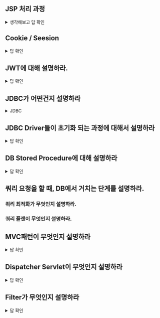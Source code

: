 ## JSP 처리 과정

<details>
<summary>생각해보고 답 확인</summary>

웹 브라우저에 JSP 페이지에 해당하는 URL을 입력하면, 톰캣 서버는 다음과 같은 과정을 거쳐 JSP 페이지를 실행한다.

<p align="center">
<img src="https://github.com/dnzp75/Java/assets/105201451/6cfb71bc-5c98-4d58-a7e7-cef9c28af427" width="550" height="300"/>


WAS는 JSP 페이지에 대한 요청이 들어오면 다음과 같은 처리를 한다.

JSP에 해당하는 서블릿이 존재하지 않을 경우(과정 1.1)

- JSP 페이지로부터 자바 코드를 생성한다. (과정 1.2)
- 자바 코드를 컴파일해서 서블릿 클래스를 생성한다. (과정 1.3)
- 서블릿에 클라이언트 요청을 전달한다. (과정 2.1)
- 서블릿이 요청을 처리한 결과를 응답으로 생성한다. (과정 2.2)
- 응답을 웹 브라우저에 전송한다. (과정 3)

JSP에 해당하는 서블릿이 존재하는 경우(즉, 이미 과정 1.1~1.3을 거친 경우)

- 서블릿에 클라이언트 요청을 전달한다. (과정 2.1)
- 서블릿이 요청을 처리한 결과를 응답으로 생성한다. (과정 2.2)
- 응답을 웹 브라우저에 전송한다. (과정 3)

즉, JSP 페이지를 요청할 때에는 JSP를 직접 실행하는 것이 아니라, JSP를 자바 소스 코드로 변환한 뒤 컴파일해서 생성한 서블릿을 생성하는 것이다. 여기서 JSP 페이지를 자바 코드로 변경하는 단계를 "변환(translation)단계"(과정 1.2)라고 하며, 자바 코드를 서블릿 클래스로 변경하는 단계를 "컴파일(compile)단계"(과정 1.3)라고 한다.

톰캣은 work 폴더에 JSP를 변환한 자바 소스 코드와 서블릿 클래스를 생성한다. 예를 들어, 앞서 3장에서 실행했던 JSP의 자바 소스 코드와 서블릿 클래스는 다음 폴더에서 찾을 수 있다.

```
C:\apache-tomcat-8.0.2\work\Catalina\localhost\chap03\org\apache\jsp
```

위 폴더를 보면 JSP 파일을 자바 코드로 변환한 소스 코드와 컴파일된 클래스 파일을 발견할 수 있다.

JSP 페이지를 변경하면 JSP 페이지는 기존에 이미 서블릿이 생성되었는지에 상관없이 위의 과정을 거쳐 JSP 페이지로부터 서블릿 클래스를 다시 생성한다.

> JSP를 실행한다는 말은 곧 JSP 페이지를 컴파일한 결과인 서블릿 클래스를 실행한다는 의미가 된다.
>

</details>








## Cookie / Seesion

<details>
<summary> 답 확인 </summary>

## Cookie에 대해 설명하라 

-  웹 브라우저가 보관하는 데이터이다.

-  웹 브라우저는 웹 서버에 요청을 보낼 때 함께 전송하며, 웹 서버는 웹 브라우저가 전송한 쿠키를 사용해서 필요한 데이터를 읽을 수 있다.

## Session에 대해 설명하라 

-  Session은 서버측에서 데이터를 저장할 수 있는 방법
   
- 웹 컨테이너는 기본적으로 한 웹 브라우저마다 한 세션을 생성

### Session 동기화 방법에 어떤게 있는지 설명하라 



### Clustering이 어떤 개념인지 설명하라.

- 서로 비슷한 아이들을 그룹으로 만들어주는 것

- ex) 뉴스기사를 cluster 하면 스포츠, 정치 등으로 묶이는 것
- 

**Cookie, Session을 각각 비교**

- Cookie는 클라이언트 측에서 데이터를 저장할 수 있는 방법이다. 반면에 Session은 서버측에서 데이터를 저장할 수 있는 방법이다. HTTP는 기본적으로는 stateless한데 이를 보완하기위해 나온방법들이다.

**Cookie의 단점과 Session의 단점을 각각 설명**

- Cookie는 탈취 당할 수 있는 가능성이 있어 보안적으로 중요한 정보들은 전달해서는 안된다. 반면 Session은 서버에 존재하므로 탈취 당할 가능성이 없어 보안적으로 더 안전하다고 할 수 있다. 하지만
  
- Session은 서버의 메모리 공간을 차지하므로 무분별하게 사용할 경우 서버 성능에 악영향을 끼칠 수 있다.

**쿠키(Cookie)와 세션(Session)을 사용하는 이유**

- 쿠키와 세션은 HTTP 프로토콜의 특징이자 약점을 보완하기 위해 사용한다.

-  HTTP 프로토콜은 비연결지향과 상태정보 유지 안함이라는 특징을 가지고 있다.
- 따라서 서버와 클라이언트가 통신을 할 때 통신이 연속적으로 이어지지 않고 한 번 통신이 되면 끊어진다.
- 또한 통신이 끊어지면 상태정보가 유지되지 않기 때문에 매번 페이지를 이동할 때마다 로그인은 다시 하거나, 상품 선택 후 구매 페이지에서 선택한 상품의 정보가 없거나 하는 등의 문제가 발생할 수 있다.

- 이러한 문제를 해결하는 방법이 바로 쿠키와 세션이다.

</details>







## JWT에 대해 설명하라. 

<details>
<summary> 답 확인 </summary>

-  세션을 사용하면서 단점으로 꼽히는 요청을 진행할 때마다 세션 저장소에 세션 ID를 조회하는 작업을 통해서 DB 접근이라는 로직이 한번 더 수행된다는 점, 이런 과정에서 그럼 이제는 더 좋은 방법이 없을까 하고 등장한 것이 JWT입니다.

- 인증에 필요한 정보들을 Token에 담아 암호화시켜 사용하는 토큰

-  따라서 사실 기본적인 인증을 진행하는 구조는 Cookie때와 크게 다르지는 않습니다.

-  다만, 강조되는 점은 JWT는 서명된 토큰이라는 점

-  공개/개인 키를 쌍으로 사용하여 토큰에 서명할 경우 서명된 토큰은 개인 키를 보유한 서버가 이 서명된 토큰이 정상적인 토큰인지 인증할 수 있다는 이야기

-   이러한 JWT의 구조 때문에 인증 정보를 담아 안전하게 인증을 시도하게끔 전달할 수 있는 것

  
https://brunch.co.kr/@jinyoungchoi95/1

### JWT를 통한 로그인 처리 방식을 설명하라 

<p align="center">
<img src="https://github.com/dnzp75/Java/assets/105201451/ce24b52a-06a3-4bda-8ca1-b8ebc37359b5" width="700" height="400"/>

### 어떤 경우에 JWT를 쓰는가?

회원 인증: JWT 를 사용하는 가장 흔한 시나리오 입니다. 사용자가 로그인을 하면, 서버는 사용자의 정보를 기반으로한 토큰을 발급합니다.
그 후, 사용자가 서버에 요청을 할 때 마다 JWT를 포함하여 전달합니다. 서버는 클라이언트에서 요청을 받을때 마다, 해당 토큰이 유효하고 인증됐는지 검증을 하고, 사용자가 요청한 작업에 권한이 있는지 확인하여 작업을 처리합니다.
서버에서는 사용자에 대한 세션을 유지 할 필요가 없습니다. 즉 사용자가 로그인되어있는지 안되어있는지 신경 쓸 필요가 없고, **사용자가 요청을 했을때 토큰만 확인하면 되므로 세션 관리가 필요 없어서 서버 자원과 비용을 절감할 수 있습니다.**

### MSA가 무엇인지 간단히 설명하라

발급된 토큰 관리의 어려움, 엑세스 토큰의 경우, 인증 서비스가 발급된 토큰 정보를 중앙에 저장, 관리하고 있으며 각 서비스들은 토큰 검증을 위해서 인증 서비스에 질의해야 하는 반면, JWT의 경우 한번 발급된 토큰은 분산되어 의존성 없이 스스로 인증되기 때문에 비교적 관리에 여려움이 있다. 몇 가지 예를 들어보자.

접근 제어, 이미 토큰이 발급된 특정 사용자의 접근을 제재하려고 한다. 엑세스 토큰의 경우 인증 서비스에 저장된 토큰 정보를 삭제함으로써 더 이상 해당 토큰의 사용이 불가능하도록 할 수 있지만 JWT의 경우 토큰에 명시된 만료 시간 전까지는 제어가 불가능하다.

변경된 정보 적용, 토큰이 발급된 사용자의 권한 정보가 변경되었다. 엑세스 토큰의 경우 토큰에 맵핑된 정보를 수정하여 즉시 변경 적용이 가능한 반면, JWT의 경우 접근 제어와 마찬가지로 JWT에 명시된 만료 시간 전까지는 잘못된 정보로 서비스에 접근할 수 있다.

JWT를 사용함으로써 인증 서비스와 다른 서비스 간에 많은 의존성을 줄였지만, 여전히 각 서비스들은 인증 서비스가 발급한 공개-키를 관리해야 하며 JWT라는 인증 방식에 묶여 있다.

- 작고 독립적인 서비스들의 집합으로 구성된 애플리케이션 구조

- MSA는 여러 개의 작은 서비스로 구성되어 각 서비스가 독립적으로 개발되고 배포되는 구조

</details>

## JDBC가 어떤건지 설명하라 

<details>
<summary> JDBC </summary>


- 자바에서 데이터베이스와 관련된 작업을 처리할 때 사용하는 API이다.
  
- 자바는 DBMS의 종류에 상관없이 하나의 JDBC API를 사용해서 데이터베이스 작업을 처리

<p align="center">
<img src="https://github.com/dnzp75/Java/assets/105201451/a3f79e3e-17ee-40e3-bb59-83b8c3aa925e" width="400" height="100"/>

- < JSP를 포함한 자바 어플리케이션에서 데이터베이스를 사용할 때 > =>  데이터베이스 종류에 상관없이 JDBC API를 이용해서 데이터베이스에 접근

- JDBC API는 JDBC 드라이버를 거쳐 데이터베이스와 통신    /   각각의 DBMS는 자신에게 알맞은 JDBC 드라이버를 제공  

- JDBC API를 사용하면 DBMS에 알맞은 **JDBC 드라이버**만 있으면 어떤 데이터베이스라도 사용 가능

- **JDBC 드라이버** : 오라클, MySQL, MS-SQL / 클래스 형태로 존재하며 일반적으로 jar 파일로 제공

**JDBC 프로그램**의 전형적인 실행 순서는 다음과 같다.

1. JDBC 드라이버 로딩
2. 데이터베이스 커넥션 구함
3. 쿼리 실행을 위한 Statement 객체 생성
4. 쿼리 실행
5. 쿼리 실행 결과 사용
6. Statement 종료
7. 데이터베이스 커넥션 종료

위 순서에 맞춰서 테이블로부터 정보를 읽어와 출력하는 JSP 예제를 작성해보자. 예제 소스 코드는 다음과 같다.

```java
**JDBC 프로그램**

<%@ page contentType="text/html;charset=UTF-8" language="java" %>
<%@ page import="java.sql.DriverManager" %>
<%@ page import="java.sql.Connection" %>
<%@ page import="java.sql.Statement" %>
<%@ page import="java.sql.ResultSet" %>
<%@ page import="java.sql.SQLException" %>

<html><head><title>회원 목록</title>
</head>
<body>

MEMBER 테이블의 내용
<table width="100%" border="1">
    <tr><td>이름</td><td>아이디</td><td>이메일</td>
    </tr>
<%
    **// 1. JDBC 드라이버 로딩**

    Class.forName("com.mysql.jdbc.Driver");

    Connection conn = null;
    Statement stmt = null;
    ResultSet rs = null;

    try{
        String jdbcDriver = "jdbc:mysql://localhost:3306/chap04?"+"useUnicode=true&characterEncoding=utf8";
        String dbUser="jspexam";
        String dbPass="jsppw";

        String query = "select * from MEMBER order by MEMBERID";

        **// 2. 데이터베이스 커넥션 생성**
        conn = DriverManager.getConnection(jdbcDriver, dbUser, dbPass);

        **// 3. Statement 생성**
        stmt = conn.createStatement();

        **// 4. 쿼리 실행**
        rs = stmt.executeQuery(query);

        **// 5. 쿼리 실행 결과 출력**
        while(rs.next()){
%>
    <tr><td><%=rs.getString("NAME")%></td>
        <td><%=rs.getString("MEMBERID")%></td>
        <td><%=rs.getString("EMAIL")%></td>
    </tr>
<%
        }
    }catch (SQLException ex){
        out.println(ex.getMessage());
        ex.printStackTrace();
    }finally {
        **// 6. 사용한 Statement 종료**
            if(rs != null) try { rs.close(); } catch(SQLException ex) {}
            if(stmt != null) try {stmt.close(); } catch (SQLException ex) {}

            **// 7. 커넥션 종료**
            if(conn != null) try { conn.close(); } catch (SQLException ex) {}
        }
%>
</table>

</body>
</html>
```

실행 결과는 다음과 같다.

<p align="center">
<img src="https://github.com/dnzp75/Java/assets/105201451/1471d7d7-e9f8-4b99-ac72-ab26ff40a0b8" width="500" height="100"/>

### 4. DBMS와의 통신을 위한 JDBC 드라이버**

- JDBC 드라이버 : DBMS와의 통신을 담당하는 **자바 클래스**로서 DBMS마다 별도의 JDBC 드라이버가 필요

- 각 **DBMS는 JDBC 드라이버를 jar 파일 형태로 제공**

- JDBC 드라이버를 로딩해야 데이터베이스에 연결해서 원하는 작업을 수행 가능

- JDBC 드라이버를 로딩하는 방법

```java
try{
    Class.forName("JDBC 드라이버 클래스의 완전한 이름");
}catch(ClassNotFoundException ex){
    // 지정한 클래스가 존재하지 않은 경우 에러가 발생한다.
    // 에러 처리
}
```

다음은 주요 데이터베이스의 JDBC 드라이버에 해당하는 클래스이다.

- MySQL : com.mysql.jdbc.Driver
- 오라클 : oracle.jdbc.driver.OracleDriver
- MS SQL 서버 : com.microsoft.sqlserver.jdbc.SQLServerDriver예를 들어, 오라클 JDBC 드라이버를 로딩할 때에는 다음과 같은 코드를 사용하면 된다.

> Class.forName() 메서드는 **지정한 클래스 정보를 담고 있는 Class 인스턴스를 구해주는 기능**만을 제공한다.
> JDBC 드라이버에 해당하는 클래스들은 Class.forName() 메서드를 통해서 로딩될 때 자동으로 JDBC 드라이버로 등록한다.

### 5. 데이터베이스 식별을 위한 JDBC URL

웹 주소를 구분할 때 [http://www.google.com이나](http://www.google.xn--com-dh1ml82g/) 같은 URL을 사용하는 것처럼, 

데이터베이스를 구분할 때에도 URL과 비슷한 형식을 갖는 **JDBC URL을 사용**한다. 

사용하는 JDBC 드라이버에 따라서 JDBC URL의 표현 방식에 차이가 나는데 일반적인 형식은 다음과 같다.

```
jdbc:[DBMS]:[데이터베이스식별자]
```

예를 들어, 이 예제의 MySQL JDBC 드라이버는 다음과 같은 JDBC URL을 사용한다.

```
jdbc:mysql://HOST[:PORT]/DBNAME[?param1=value1&param2=value2&...]
```

**[HOST]** : 서버의 호스트 주소 / **[DBNAME]** : 데이터베이스 이름 / **[PORT]** : MySQL 서버가 사용하는 포트 번호

JDBC URL 뒤에 몇 가지 설정 정보를 추가할 수 있으며, 표현 방식은 파라미터와 동일하다.

예를 들어, **로컬 PC에서 실행 중인 /  MySQL 서버의 / chap14 데이터베이스 /**  나타낼 때에는 다음과 같은 JDBC URL을 사용하면 된다.

```
예를 들어, **로컬 PC에서 실행 중인 /  MySQL 서버의 / chap14 데이터베이스 /**  나타낼 때

jdbc:mysql://localhost:3306/chap14
```

```
jdbc:mysql://localhost:3306/chap14?useUnicode=true&characterEncoding=utf8

MySQL JDBC 드라이버가 MySQL 서버와 데이터를 주고받을 때 사용되는 캐릭터 셋을 올바르게 지정하지 않으면 한글이나 한자와 같은 글자가 잘못된 값으로 데이터베이스에 저장될 수 있다. 

따라서, MySQL에서 한글 데이터를 올바르게 하기 위해서는 다음과 같이 추가 파라미터를 이용해서 캐릭터 셋을 알맞게 지정해주어야 한다.
```


### **오라클**  에서 제공하는 JDBC 드라이버는 다음과 같은 형식의 JDBC URL을 사용한다.

```
jdbc:oracle:thin:@HOST:PORT:SID
```

여기서, HOST, PORT는 각각 오라클이 설치된 호스트이 주소와 포트 번호를 나타내며, 

SID는 사용할 데이터베이스의 SID를 나타낸다. 

예를 들어, 로컬 서버에 설치된 오라클의 SID가 ORCL인 데이터베이스에 접근할 때에는 다음과 같은 JDBC URL을 사용한다.

```
jdbc:oracle:thin:@127.0.0.1:1521:ORCL
```

> 오라클 드라이버에는 Thin 드라이버와 OCI 드라이버가 있다.
> 

Thin 드라이버 : 자바 언어로만 구현된 JDBC 드라이버로서 JDK만 설치되어 있으면 어디서든 사용할 수 있다. 

 OCI 드라이버 : 네이티브(Native) 모듈을 사용하는 JDBC 드라이버로서 해당 모듈을 설치해주어야만 사용할 수 있다. 

위 오라클 JDBC URL을 보면 jdbc:oracle:thin과 같이 'thin'이 포함되어 있는데, 이는 Thin 드라이버를 사용해서 연결함을 뜻한다.

### 6. 데이터베이스 커넥션

JDBC를 이용해서 데이터베이스를 사용하려면 데이터베이스와 연결된 커넥션을 구해야 한다.

 java.sql.Connection 타입이 데이터베이스 커넥션을 나타내며, 

java.sql.DriverManager 클래스가 제공하는 **getConnection() 메서드를 사용**해서 커넥션을 구하기 가능

DriverManager 클래스는 다음의 두 getConnection() 메서드를 제공

- DriverManager.getConnection(String jdbcURL)
- DriverManager.getConnection(String jdbcURL, String user, String password)

getConnection() 메서드의 jdbcURL은 데이터베이스에 연결할 때 사용할 JDBC URL을 나타낸다.    /    user와 password는 데이터베이스의 계정과 암호를 나타낸다.

DriverManager.getConnection() 메서드는 Connection 객체를 생성하지 못하면 SQLException을 발생시킨다. 

따라서, getConnection() 메서드를 사용할 때에는 try-catch 블록을 사용해서 SQLException에 대한 익셉션을 처리

Connection 객체를 다 사용한 뒤에는 close() 메서들 호출해서 Connection 객체가 사용한 시스템 자원을 반환해야 한다. 

그렇지 않으면 시스템 자원이 불필요하게 소모되어 커넥션을 구할 수 없는 상황이 발생할 수 있다.

```java
Connection conn = null;

try{
        String jdbcDriver = "jdbc:mysql://localhost:3306/jsptest?"+"useUnicode=true&characterEncoding=utf8";
        String dbUser="";
        String dbPass="";

        String query = "select * from MEMBER order by MEMBERID";

        // 2. 데이터베이스 커넥션 생성
        conn = DriverManager.getConnection(jdbcDriver, dbUser, dbPass);
        ...
         }catch (SQLException ex){
        out.println(ex.getMessage());
        ex.printStackTrace();
}finally {
    // 7. 커넥션 종료
    if(conn != null) try { conn.close(); } catch (SQLException ex) {}
}
```

위 코드를 보면 finally 블록에서 Connection 객체의 close() 메서드를 호출해서 사용한 자원을 반환하고 있다. 

DriverManager.getConnection() 메서드가 익셉션을 발생시킬 경우 conn에 Connection 객체가 할당되지 않으므로, null인지의 여부를 판단한 후에 close() 메서드를 호출해야 한다.

### 7. Statmenet를 사용한 쿼리 실행

Connection 객체를 생성한 후에는 Connection 객체로부터 Statment를 생성하고 쿼리를 실행할 수 있다. 

Statement는 다음과 같이 Connection의 createStatement() 메서드를 사용하여 생성

```java
Statement stmt = conn.createStatement();
```

Statement 객체를 사용하면 쿼리를 실행할 수 있다. 

쿼리를 실행할 때 사용하는 메서드는 다음과 같다.

- ResultSet executeQuery(String query) : SELECT 쿼리를 실행한다.
- int executeUpdate(String quert) : INSERT, UPDATE, DELETE 쿼리를 실행한다.

executeQuery()  : SELECT 쿼리의 결과값을 java.sql.ResultSet 객체에 저장해서 리턴

두 번째 executeUpdate() 메서드 : INSERT, UPDATE, DELETE 쿼리를 실행하고, 그 결과로 변경된 (또는 삽입된) 레코드의 개수를 리턴한다. 

< 이 절에서는 Statement를 사용해서 값을 변경하는 예제를 작성할 것 >

작성할 예제는 아이디와 새로운 이름을 입력하면 **MEMBER 테이블의 NAME 칼럼 값을 변경하는 코드**이다.

```java
먼저 아이디와 새로운 이름을 입력받는 폼을 출력해주는 JSP

<%@ page contentType="text/html;charset=UTF-8" language="java" %>
<html><head><title>이름 변경폼</title>
</head>
<body><form action="/chap14/update/update.jsp" method="post">
  <table border="1">
    <tr><td>아이디</td>
      <td><input type="text" name="memberID" size="10"></td>
      <td>이름</td>
      <td><input type="text" name="name" size="10"></td>
    </tr>
    <tr><td colspan="4"><input type="submit" value="변경"></td>
    </tr>
  </table>
</form>

</body>
</html>
```

실행 결과는 다음과 같다.

<p align="center">
<img src="https://github.com/dnzp75/Java/assets/105201451/55e63022-d3c3-4fd9-8188-6accbf6c3b66" width="300" height="100"/>

위의 폼을 처리해주는 update.jsp는 파라미터로부터 회원 아이디와 이름을 입력 받아 MEMBER 테이블의 NAME 칼럼 값을 변경한다. update.jsp의 코드는 아래와 같다.

```java
**update.jsp의 코드**

<%@ page contentType="text/html;charset=UTF-8" language="java" %>

<%@ page import="java.sql.DriverManager" %>
<%@ page import="java.sql.Connection" %>
<%@ page import="java.sql.Statement" %>
<%@ page import="java.sql.SQLException" %>

<%
  request.setCharacterEncoding("utf-8");

  String memberID = request.getParameter("memberID");
  String name = request.getParameter("name");

  int updateCount = 0;

  Class.forName("com.mysql.jdbc.Driver");

  Connection conn = null;
  Statement stmt = null;

  try{
    String jdbcDriver = "jdbc:mysql://localhost:3306/jsptest?"+"useUnicode=true&characterEncoding=utf8";
    String dbUser="jspexam";
    String dbPass="jsppw";

    String query = "update MEMBER set NAME = '" + name + "'" + "where MEMBERID = '" + memberID + "'";

    conn = DriverManager.getConnection(jdbcDriver, dbUser, dbPass);
    stmt = conn.createStatement();
    updateCount = stmt.executeUpdate(query);
  }finally {
    if(stmt != null) try {stmt.close();} catch(SQLException ex){}
    if(conn != null) try {conn.close();} catch(SQLException ex){}
  }
%>
<html><head><title>이름 변경</title>
</head>
<body><%
  if(updateCount > 0){ %>
<%=memberID%>의 이름을 <%=name%>(으)로 변경
<% } %>
</body>
</html>
```

존재하는 아이디를 입력했다면 실행 결과는 다음과 같다.

<p align="center">
<img src="https://github.com/dnzp75/Java/assets/105201451/e2b25d80-b084-47d6-bbea-ed10c79b3c29" width="300" height="100"/>


Statement의 executeUpdate() 메서드는 변경된 레코드의 개수를 리턴한다고 했다. 

update.jsp의 경우 UPDATE 쿼리를 통해서 변경된 레코드의 개수를 리턴한다. update.jsp에서 사용하는 UPDATE 쿼리는 다음과 같은 형태이다.

```sql
update MEMBER set NAME = '이름' where MEMBERID = '아이디';
```

따라서, WHERE 조건에서 지정한 아이디가 존재하지 않으면 변경된 레코드가 존재하지 않으므로 Statement.executeUpdate() 메서드는 0을 리턴한다. 

udpate.jsp는 변경된 레코드의 개수를 사용해서 지정한 아이디가 존재하는지 여부를 판단하고 있다.

### 뒤에 8 9 10 11 까지 있음

### 웹 어플리케이션 로딩시 JDBC 드라이버 로딩하기

https://velog.io/@jsj3282/%EB%8D%B0%EC%9D%B4%ED%84%B0%EB%B2%A0%EC%9D%B4%EC%8A%A4-%ED%94%84%EB%A1%9C%EA%B7%B8%EB%9E%98%EB%B0%8D-%EA%B8%B0%EC%B4%885-%EC%9B%B9-%EC%96%B4%ED%94%8C%EB%A6%AC%EC%BC%80%EC%9D%B4%EC%85%98-%EA%B5%AC%EB%8F%99-%EC%8B%9C-JDBC-%EB%93%9C%EB%9D%BC%EC%9D%B4%EB%B2%84-%EB%A1%9C%EB%94%A9%ED%95%98%EA%B8%B0

</details>





## JDBC Driver들이 초기화 되는 과정에 대해서 설명하라 

<details>
<summary> 답 확인 </summary>

- JDBC 드라이버와 같이 인스턴스를 별도로 관리하지 않는 대부분의 클래스의 경우, 그 클래스가 스스로의 인스턴스를 정적 블록을 통해 생성하고 관리한다. 정적 블록을 갖는 클래스들은 Class.forName() 만 호출해도 초기화가 수행된다.

https://pjh3749.tistory.com/250

### 드라이버를 사용할 때 어떻게 사용하는가?

- jdbc 프로그램 내에서 class.forname() 메소드를 사용하여 jdbc 드라이버를 로딩한다.


### Class Loader가 클래스를 가져오는 것 만으로 JDBC초기화가 완료된다는 의미인데 어떻게 초기화를 할 거 같은가?

- Class.forName()을 호출하면 Driver 가 자기자신을 초기화하여 DriverManager에 등록을 한다. 

- driver 클래스 안에 보면 static 블럭 에서 인스턴스를 스스로 생성하고 drivetmanaget에 등록

- - static 블럭은 클래스가 로딩된 직후 어떤 생성자보다도 먼저 실행되는 코드

- 그래서 Class.forName()을 호출하고 나서 어떠한 인자로도 전달하지 않고 바로 getConnection()을 호출해도 드라이버가 찾아지는 것이다.


**※ Driver를 수차례 로딩을 하는 경우? 과연 JVM에 계속 쌓일까?** 

- dirvetmanaget는 각 driver를 차례로 찾는다.

- DriverManager.getConnection() 부분에서 확인 가능

- Driver 클래스에서 registerDriver안에 보면 synchronized로 감사쪄있음

- 즉 한 자원 (드라이버 매니저) 에 대해 여러 쓰레드가 공유를 하기 때문에 저 키워드를 붙여 놓은 것으로 보인다.

- 어차피 JVM에서는 각 DBMS마다 정해진 드라이버 하나씩만 있으면 되기 때문에 같은 드라이버를 2개 이상 등록할 필요가 없다.

</details>








## DB Stored Procedure에 대해 설명하라 

<details>
<summary> 답 확인 </summary>



- 저장 프로시저는 쿼리문들의 집합으로, 어떤 동작을 여러쿼리를 거쳐서 일괄적으로 처리할 때 사용한다.

https://devkingdom.tistory.com/323

### 요즘은 DB Procedure을 잘 사용하지 않는다. 왜 잘 사용하지 않는다고 생각하는가?

- 시대의 흐름 변화
    - 객체지향적 방법론이 대세가 되었다. ex) Spring의 JPA
        - 프로시저의 제한된 문법으론 추상화와 같은 객체지향적인 개념을 사용하기 어렵다.
    - 클라우드 시스템의 대중화
        - 요즘에는 DB부터 WAS까지 직접 서버를 운용하지 않고 클라우드를 사용한다.
        - 클라우드 특성상 플랫폼 변환을 쉽게 할 수 있는 장점이 있다.
        - 그렇기 때문에 프로시저와 같이 특정 기술의 의존적인 부분을 기피하는 추세이다.
- 형상관리나 유지보수가 가능은 하지만 실무에서 잘 이루어지지 않는다.
- 스케일 아웃이 쉬운 편인 WAS와 달리 DB는 스케일 아웃이 어렵고, 프로시저를 사용하면 DB의 부하가 커지기 때문에 WAS에서 처리하는 것이 맞다.

## Statement 와 preparedStatement 객체를 비교하라. 

### Statmenet를 사용한 쿼리 실행

Connection 객체를 생성한 후에는 Connection 객체로부터 Statment를 생성하고 쿼리를 실행할 수 있다. Statement는 다음과 같이 Connection의 createStatement() 메서드를 사용하여 생성한다.

Statement 객체를 사용하면 쿼리를 실행할 수 있다. 쿼리를 실행할 때 사용하는 메서드는 다음과 같다.

- ResultSet executeQuery(String query) : SELECT 쿼리를 실행한다.
- int executeUpdate(String quert) : INSERT, UPDATE, DELETE 쿼리를 실행한다.


java.sql.PreparedStatement는 java.sql.Statement와 동일한 기능을 제공한다. 

**차이점**이 있다면 PreparedStatement는 SQL 쿼리의 틀을 미리 생성해 놓고 값을 나중에 지정한다는 것이다. 

PreparedStatement를 사용하는 순서는 다음과 같다.

1. Connection.prepareStatement() 메서드를 사용하여 PreparedStatement 생성
2. PreparedStatement의 set 메서드를 사용하여 필요한 값 지정
3. PreparedStatement의 executeQuery() 또는 executeUpdate() 메서드를 사용하여 쿼리를 실행
4. finally 블록에서 사용한 PreparedStatement를 닫음(close() 메서드 실행)

PreparedStatement를 생성할 때에는 실행할 쿼리를 미리 입력하는데, 이때 다음과 같이 값 부분을 물음표('?')로 대치한 쿼리를 사용한다.

```java
PreparedStatement pstmt = null;
...
pstmt = conn.prepareStatement(
  "insert into MEMBER(MEMBERID, NAME, EMAIL) values (?, ?, ?)");
```

PreparedStatement 객체를 생성한 다음에는 PreparedStatement가 제공하는 set 계열의 메서드를 사용해서 물음표를 대체할 값을 지정해주어야 한다. 예를 들면 다음과 같이 각각의 물음표에 들어갈 값을 지정한다.

```java
pstmt.setString(1, "madvirus");  // 첫 번째 물음표의 값 지정
pstmt.setString(2, "최범균"); // 두 번째 물음표의 값 지정
```

set 계열의 메서드를 사용하여 이 물음표에 해당하는 값들을 모두 지정했다면 다음의 두 메서드를 이용해서 쿼리를 실행할 수 있다. 

PreparedStatement를 생성할 때에 실행할 쿼리를 지정하기 때문에 이 메서드는 쿼리를 인자로 입력받지 않는다.

- ResultSet executeQuery() : SELECT 쿼리를 실행할 때 사용하며 ResultSet을 결과값으로 리턴한다.
- int executeUpdate() : INSERT, UPDATE, DELETE 쿼리를 실행할 때 사용하며, 실행 결과로 변경된 레코드의 개수를 리턴한다.

**PreparedStatement 쿼리를 사용하는 이유**

Statement 쿼리 대신 PreparedStatement 쿼리를 사용하는 주된 이유는 다음과 같다.

- 값 변환을 자동으로 하기 위해
- 간결한 코드를 위해

</details>


## 쿼리 요청을 할 때, DB에서 거치는 단계를 설명하라. 

### 쿼리 최적화가 무엇인지 설명하라.

### 쿼리 플랜이 무엇인지 설명하라.







## MVC패턴이 무엇인지 설명하라 

<details>
<summary> 답 확인 </summary>




- MVC란 애플리케이션을 세 가지 역할로 구분한 개발 방법론입니다. 

- 사용자가 Controller를 조작하면 Controller는 Model을 통해 데이터를 가져오고 그 데이터를 바탕으로 View를 통해 시각적 표현을 제어하여 사용자에게 전달하게 됩니다.

MVC 패턴은 크게 모델, 뷰, 컨트롤러의 세 부분으로 구성되며, 각각의 구성 요소는 다음과 같은 역할을 담당한다.

모델 : 비즈니스 영역의 로직을 처리한다.

뷰 : 비즈니스 영역에 대한 프레젠테이션 뷰(즉, 사용자가 보게 될 결과 화면)를 담당한다.

컨트롤러 : 사용자의 입력 처리와 흐름 제어를 담당한다.

##**MVC 패턴을 사용해야 하는 이유**

- 비즈니스 로직과 UI로직을 분리하여 유지보수를 독립적으로 수행가능
- Model과 View가 다른 컴포넌트들에 종속되지 않아 애플리케이션의 확장성, 유연성에 유리함
- 중복 코딩의 문제점 제거

https://cocoon1787.tistory.com/733

</details>






## Dispatcher Servlet이 무엇인지 설명하라 

<details>
<summary> 답 확인 </summary>


- 서블릿 컨테이너의 가장 앞단에서 HTTP 프로토콜로 들어오는 모든 요청을 먼저 받아 적합한 컨트롤러에 위임해주는 프론트 컨트롤러이다.

- 프론트 컨트롤러란? => 프론트 컨트롤러(Front Controller)란 서블릿 컨테이너의 제일 앞에서 서버로 들어오는 클라이언트의 모든 요청을 받아서 처리해주는 컨트롤러이다.

- 프론트 컨트롤러가 도입되기 전에는 각 컨트롤러마다 공통 로직을 복붙 형식으로 다시 작성하여 사용했지만, 프론트 컨트롤러가 도입된 이후에는 공통의 로직에 대한 처리가 가능해졌다.

<p align="center">
<img src="https://github.com/dnzp75/Java/assets/105201451/68f7a39c-75e6-4588-b16d-6106cff2cc41" width="400" height="300"/>

 **디스패처 서블릿의 흐름**
 
 스프링 부트에서는 스프링 부트 구동시 DispatcherServlet을 서블릿으로 자동 등록하고, 모든 경로 "/"에 대해 매핑한다.
 
1. 처음 클라이언트에서 요청이 오면디스패처 서블릿이 해당 요청을 받는다.
2.Handler Mapping을 통해 요청에 알맞은 컨트롤러를 찾아낸다.
3. 찾아낸 컨트롤러를Handler Adapter를 통해 해당 컨트롤러의 메서드를 실행시킨다.
4. 컨트롤러는 요청을 처리한 뒤 처리한 결과와 해당뷰 정보(ModelAndView)를 다시 디스패처 서블릿에게 전달한다.

<p align="center">
<img src="https://github.com/dnzp75/Java/assets/105201451/5fe5695c-019b-483b-b504-05a446a5b103" width="400" height="300"/>

https://mozzi-devlog.tistory.com/8

</details>









## Filter가 무엇인지 설명하라 

<details>
<summary> 답 확인 </summary>



- 간단하게 말해서 `필터는 'HTTP 요청과 응답을 변경할 수 있는 재사용 가능한 클래스'`이다. 

- 필터는 객체의 형태로 존재하며 클라이언트에서 오는 요청(request)과 최종 자원(JSP, 서블릿, 기타 자원) 사이에 위치하여 클라이언트의 요청 정보를 알맞게 변경할 수 있다. 

- 또한 필터는 최종 자원과 클라이언트로 가는 응답(response) 사이에 위치하여 최종 자원의 요청 결과를 알맞게 변경할 수도 있다. 이를 그림으로 표현하면 다음과 같다.

### Intercepter가 무엇인지 설명하라 

- 인터셉터의 경우 스프링 MVC가 제공하는 기능이다.

필터 이후 실행되며 디스패처 서블릿과 컨트롤러 사이에서 컨트롤러 호출 전에 호출된다. 

- HandlerMapping을 지나 인터셉터가 존재한다면 인터셉터를 실행하고 없는 경우 바로 컨트롤러를 호출한다.


### 이런 Filter와 Intercepter를 어떤 용도로 쓰는가? 


필터(Filter)와 인터셉터(Interceptor)의 차이

1. 필터의 경우 웹 컨텍스트 안에서 실행되며, 인터셉터의 경우 스프링 컨텍스트 안에서 실행된다.
  
2. 필터의 경우 HttpServlet request / response 객체를 조작할 수 있지만 인터셉터의 경우 불가능하다. 

.
</details>



